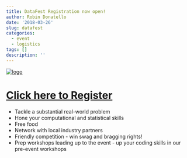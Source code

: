 ```yaml
---
title: DataFest Registration now open!
author: Robin Donatello
date: '2018-03-26'
slug: datafest
categories:
  - event
  - logistics
tags: []
description: ''
---
```




[![logo](/img/datafest_logo_Chico_Red.png)](https://goo.gl/forms/BfEjTwpCks4zavFZ2)


# [Click here to Register](https://goo.gl/forms/BfEjTwpCks4zavFZ2)

* Tackle a substantial real-world problem
* Hone your computational and statistical skills
* Free food
* Network with local industry partners
* Friendly competition - win swag and bragging rights!
* Prep workshops leading up to the event - up your coding skills in our pre-event workshops



